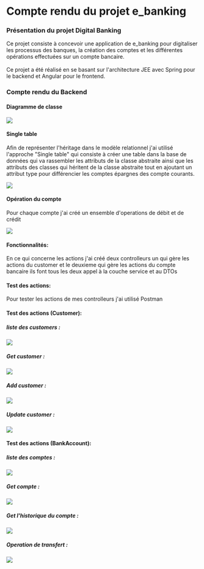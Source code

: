 <h1>Compte rendu du projet e_banking</h1>

<h3>Présentation du projet Digital Banking</h3>

<p>Ce projet consiste à concevoir une application de e_banking pour digitaliser  
les processus des banques, la création des comptes et les différentes opérations
effectuées sur un compte bancaire.<br></br>Ce projet a été réalisé en se basant sur 
l'architecture JEE avec Spring pour le backend et Angular pour le frontend.
</p>


<h3>Compte rendu du Backend</h3>
<h4>Diagramme de classe</h4>
<img src="./captures/diagrammeClasse.png"/>

<h4>Single table</h4>
<p>Afin de représenter l'héritage dans le modèle relationnel j'ai utilisé l'approche
"Single table" qui consiste à créer une table dans la base de données qui va rassembler 
les attributs de la classe abstraite ainsi que les attributs des classes qui héritent de la classe abstraite
tout en ajoutant un attribut type pour différencier les comptes épargnes des compte courants.</p>
<img src="./captures/img.png"/>

<h4>Opération du compte</h4>
<p>Pour chaque compte j'ai créé un ensemble d'operations de débit et de crédit</p>
<img src="./captures/img_1.png"/>

<h4>Fonctionnalités:</h4>
<p>En ce qui concerne les actions j'ai créé deux controlleurs un qui gère
les actions du customer et le deuxieme qui gère les actions du compte bancaire
ils font tous les deux appel à la couche service et au DTOs</p>

<h4>Test des actions:</h4>
<p>Pour tester les actions de mes controlleurs j'ai utilisé Postman </p>

<h4>Test des actions (Customer):</h4>
<h5>liste des customers :</h5>
<img src="./captures/img_2.png"/>

<h5>Get customer :</h5>
<img src="./captures/img_3.png"/>


<h5>Add customer :</h5>
<img src="./captures/img_4.png"/>

<h5>Update customer :</h5>
<img src="./captures/img_5.png"/>

<h4>Test des actions (BankAccount):</h4>

<h5>liste des comptes :</h5>
<img src="./captures/img_6.png"/>

<h5>Get compte :</h5>
<img src="./captures/img_7.png"/>

<h5>Get l'historique du compte :</h5>
<img src="./captures/img_8.png"/>

<h5>Operation de transfert :</h5>
<img src="./captures/img_9.png"/>








